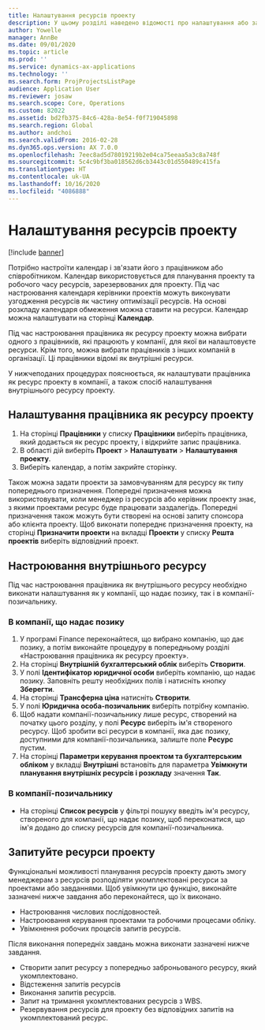 ```yaml
---
title: Налаштування ресурсів проекту
description: У цьому розділі наведено відомості про налаштування або запит ресурсів проекту.
author: Yowelle
manager: AnnBe
ms.date: 09/01/2020
ms.topic: article
ms.prod: ''
ms.service: dynamics-ax-applications
ms.technology: ''
ms.search.form: ProjProjectsListPage
audience: Application User
ms.reviewer: josaw
ms.search.scope: Core, Operations
ms.custom: 82022
ms.assetid: bd2fb375-84c6-428a-8e54-f0f719045898
ms.search.region: Global
ms.author: andchoi
ms.search.validFrom: 2016-02-28
ms.dyn365.ops.version: AX 7.0.0
ms.openlocfilehash: 7eec8ad5d78019219b2e04ca75eeaa5a3c8a748f
ms.sourcegitcommit: 5c4c9bf3ba018562d6cb3443c01d550489c415fa
ms.translationtype: HT
ms.contentlocale: uk-UA
ms.lasthandoff: 10/16/2020
ms.locfileid: "4086888"
---
```

# <a name="set-up-project-resources"></a>Налаштування ресурсів проекту

[!include [banner](../includes/banner.md)]

Потрібно настроїти календар і зв'язати його з працівником або співробітником. Календар використовується для планування проекту та робочого часу ресурсів, зарезервованих для проекту. Під час настроювання календаря керівники проектів можуть виконувати узгодження ресурсів як частину оптимізації ресурсів. На основі розкладу календаря обмеження можна ставити на ресурси. Календар можна налаштувати на сторінці **Календар**.

Під час настроювання працівника як ресурсу проекту можна вибрати одного з працівників, які працюють у компанії, для якої ви налаштовуєте ресурси. Крім того, можна вибрати працівників з інших компаній в організації. Ці працівники відомі як внутрішні ресурси.

У нижчеподаних процедурах пояснюється, як налаштувати працівника як ресурс проекту в компанії, а також спосіб налаштування внутрішнього ресурсу проекту.

## <a name="set-up-a-worker-as-a-project-resource"></a>Налаштування працівника як ресурсу проекту

1. На сторінці **Працівники** у списку **Працівники** виберіть працівника, який додається як ресурс проекту, і відкрийте запис працівника.
2. В області дій виберіть **Проект** &gt; **Налаштувати** &gt; **Налаштування проекту**.
3. Виберіть календар, а потім закрийте сторінку.

Також можна задати проекти за замовчуванням для ресурсу як типу попереднього призначення. Попередні призначення можна використовувати, коли менеджер із ресурсів або керівник проекту знає, з якими проектами ресурс буде працювати заздалегідь. Попередні призначення також можуть бути створені на основі запиту спонсора або клієнта проекту. Щоб виконати попереднє призначення проекту, на сторінці **Призначити проекти** на вкладці **Проекти** у списку **Решта проектів** виберіть відповідний проект.

## <a name="set-up-an-intercompany-resource"></a>Настроювання внутрішнього ресурсу

Під час настроювання працівника як внутрішнього ресурсу необхідно виконати налаштування як у компанії, що надає позику, так і в компанії-позичальнику.

### <a name="in-the-lending-company"></a>В компанії, що надає позику

1. У програмі Finance переконайтеся, що вибрано компанію, що дає позику, а потім виконайте процедуру в попередньому розділі «Настроювання працівника як ресурсу проекту».
2. На сторінці **Внутрішній бухгалтерський облік** виберіть **Створити**.
3. У полі **Ідентифікатор юридичної особи** виберіть компанію, що надає позику. Заповніть решту необхідних полів і натисніть кнопку **Зберегти**.
4. На сторінці **Трансферна ціна** натисніть **Створити**.
5. У полі **Юридична особа-позичальник** виберіть потрібну компанію.
6. Щоб надати компанії-позичальнику лише ресурс, створений на початку цього розділу, у полі **Ресурс** виберіть ім'я створеного ресурсу. Щоб зробити всі ресурси в компанії, яка дає позику, доступними для компанії-позичальника, залиште поле **Ресурс** пустим.
7. На сторінці **Параметри керування проектом та бухгалтерським обліком** у вкладці **Внутрішні** встановіть для параметра **Увімкнути планування внутрішніх ресурсів і розкладу** значення **Так**.

### <a name="in-the-borrowing-company"></a>В компанії-позичальнику

- На сторінці **Список ресурсів** у фільтрі пошуку введіть ім'я ресурсу, створеного для компанії, що надає позику, щоб переконатися, що ім'я додано до списку ресурсів для компанії-позичальника.

## <a name="request-project-resources"></a>Запитуйте ресурси проекту
Функціональні можливості планування ресурсів проекту дають змогу менеджерам з ресурсів розподіляти укомплектовані ресурси за проектами або завданнями. Щоб увімкнути цю функцію, виконайте зазначені нижче завдання або переконайтеся, що їх виконано.

- Настроювання числових послідовностей.
- Настроювання керування проектами та робочими процесами обліку.
- Увімкнення робочих процесів запитів ресурсів.

Після виконання попередніх завдань можна виконати зазначені нижче завдання.

- Створити запит ресурсу з попередньо заброньованого ресурсу, який укомплектовано.
- Відстеження запитів ресурсів
- Виконання запитів ресурсів.
- Запит на тримання укомплектованих ресурсів з WBS.
- Резервування ресурсів для проекту без відповідних запитів на укомплектований ресурс.
